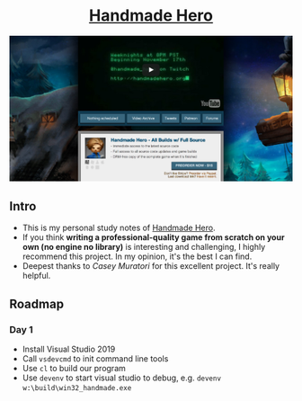 <div align="center">
  <h1>
    <a href="https://handmadehero.org/">Handmade Hero</a>
  </h1>

  <img src="./home.png">
</div>

## Intro

- This is my personal study notes of [Handmade Hero](https://handmadehero.org).
- If you think **writing a professional-quality game from scratch on your own (no engine no library)** is interesting and challenging, I highly recommend this project. In my opinion, it's the best I can find.
- Deepest thanks to *Casey Muratori* for this excellent project. It's really helpful.

## Roadmap

### Day 1

- Install Visual Studio 2019
- Call `vsdevcmd` to init command line tools
- Use `cl` to build our program
- Use `devenv` to start visual studio to debug, e.g. `devenv w:\build\win32_handmade.exe`
